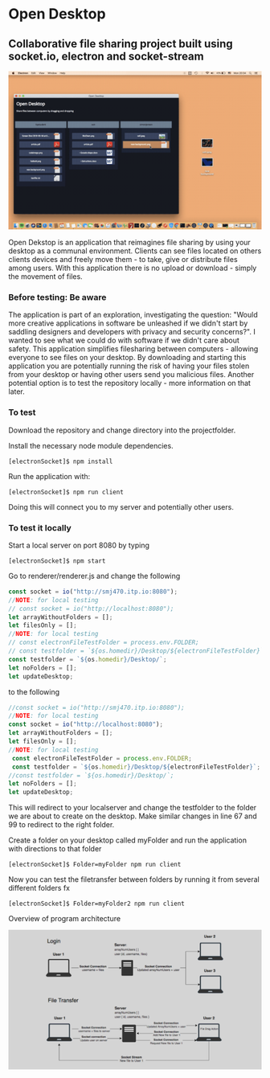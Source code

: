 <h1> Open Desktop </h1>

<h2> Collaborative file sharing project built using socket.io, electron and socket-stream </h2>

![](OpenDesk.gif)

<p>
Open Dekstop is an application that reimagines file sharing by using your desktop as a
communal environment. Clients can see files located on others clients devices
and freely move them - to take, give or distribute files among users. With
this application there is no upload or download - simply the movement of
files.
</p>

<h3> Before testing: Be aware </h3>
<p>
The application is part of an exploration, investigating the question: "Would
more creative applications in software be unleashed if we didn't start by
saddling designers and developers with privacy and security concerns?".
I wanted to see what we could do with software if we didn't care about safety. This application simplifies filesharing between computers - allowing everyone to see files on your desktop. By downloading and starting this application you are potentially running the risk of having your files stolen from your desktop or having other users send you malicious files. Another potential option is to test the repository locally - more information on that later.    
<p>

<h3> To test </h3>
<p> Download the repository and change directory into the projectfolder. </p>

<p> Install the necessary node module dependencies. </p>

```
[electronSocket]$ npm install
```

<p> Run the application with: </p>

```
[electronSocket]$ npm run client
```

<p> Doing this will connect you to my server and potentially other users. <p>

<h3> To test it locally </h3>
<p> Start a local server on port 8080 by typing </p>

```
[electronSocket]$ npm start
```

<p> Go to renderer/renderer.js and change the following</p>

```Javascript
const socket = io("http://smj470.itp.io:8080");
//NOTE: for local testing
// const socket = io("http://localhost:8080");
let arrayWithoutFolders = [];
let filesOnly = [];
//NOTE: for local testing
// const electronFileTestFolder = process.env.FOLDER;
// const testfolder = `${os.homedir}/Desktop/${electronFileTestFolder}`;
const testfolder = `${os.homedir}/Desktop/`;
let noFolders = [];
let updateDesktop;
```

<p> to the following <p>

```Javascript
//const socket = io("http://smj470.itp.io:8080");
//NOTE: for local testing
const socket = io("http://localhost:8080");
let arrayWithoutFolders = [];
let filesOnly = [];
//NOTE: for local testing
 const electronFileTestFolder = process.env.FOLDER;
 const testfolder = `${os.homedir}/Desktop/${electronFileTestFolder}`;
//const testfolder = `${os.homedir}/Desktop/`;
let noFolders = [];
let updateDesktop;
```

<p> This will redirect to your localserver and change the testfolder to the folder we are about to
create on the desktop. Make similar changes in line 67 and 99 to redirect to the right folder. </p>

<p> Create a folder on your desktop called myFolder and run the application with directions to that folder </p>

```
[electronSocket]$ Folder=myFolder npm run client
```

<p> Now you can test the filetransfer between folders by running it from several different folders fx </p>

```
[electronSocket]$ Folder=myFolder2 npm run client
```

<p> Overview of program architecture </p>

![](archi2.png)


